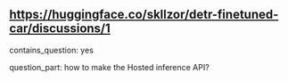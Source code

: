 ## https://huggingface.co/skllzor/detr-finetuned-car/discussions/1

contains_question: yes

question_part: how to make the Hosted inference API?